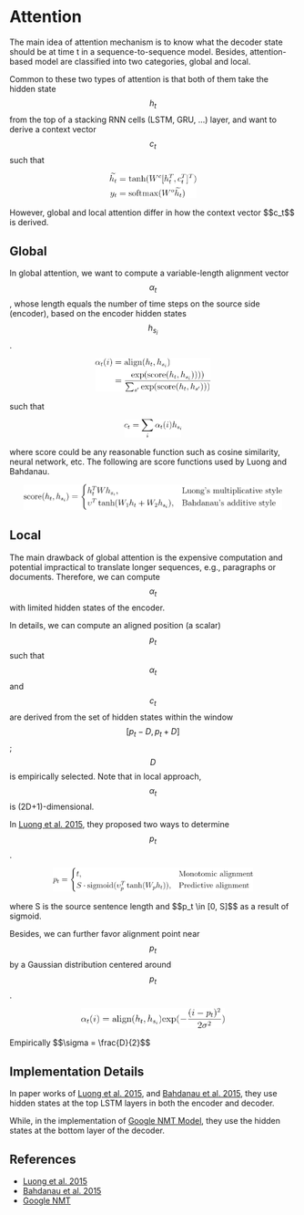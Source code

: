 # Attention

The main idea of attention mechanism is to know what the decoder state should be at time t in a sequence-to-sequence model. Besides, attention-based model are classified into two categories, global and local.

Common to these two types of attention is that both of them take the hidden state $$h_t$$ from the top of a stacking RNN cells (LSTM, GRU, ...) layer, and want to derive a context vector $$c_t$$ such that
<!---
\begin{align*}
\widetilde{h_t} &= \tanh(W^c [h_t^T, c_t^T]^T) \\
y_t &= \text{softmax}(W^o \widetilde{h_t})
\end{align*}
-->
<p align="center">
<img width="30%" src="img/attention_basic.png">
</p>
However, global and local attention differ in how the context vector $$c_t$$ is derived.

## Global

In global attention, we want to compute a variable-length alignment vector  $$\alpha_t$$, whose length equals the number of time steps on the source side (encoder), based on the encoder hidden states $$h_{s_i}$$.
<!---
\begin{align*}
\alpha_t(i) &= \text{align}(h_t, h_{s_i}) \\
&= \frac{\text{exp}(\text{score}(h_t, h_{s_i}))))}{\sum_{s'} \text{exp}(\text{score}(h_t, h_{s'})))}
\end{align*}
-->
<p align="center">
<img width="40%" src="img/weighted_vector.png">
</p>
such that
<!---
\begin{align*}
c_t = \sum_i \alpha_{t}(i) h_{s_i}
\end{align*}
-->
<p align="center">
<img width="20%" src="img/context_vector.png">
</p>
where score could be any reasonable function such as cosine similarity, neural network, etc. The following are score functions used by Luong and Bahdanau.
<!---
$$
\text{score}(h_t, h_{s_i}) =
\begin{cases}
h_t^T W h_{s_i},& \text{Luong's multiplicative style} \\
\upsilon^T \tanh(W_1 h_t + W_2 h_{s_i}),& \text{Bahdanau's additive style}
\end{cases}
$$
-->
<p align="center">
<img width="90%" src="img/score_functions.png">
</p>

## Local

The main drawback of global attention is the expensive computation and potential impractical to translate longer sequences, e.g., paragraphs or documents. Therefore, we can compute $$\alpha_t$$ with limited hidden states of the encoder.

In details, we can compute an aligned position (a scalar) $$p_t$$ such that $$\alpha_t$$ and $$c_t$$ are derived from the set of hidden states within the window $$[p_t - D, p_t + D]$$; $$D$$is empirically selected. Note that in local approach, $$\alpha_t$$ is (2D+1)-dimensional.

In [Luong et al. 2015](https://arxiv.org/abs/1508.04025), they proposed two ways to determine $$p_t$$.

<!---
$$
p_t =
\begin{cases}
t,& \text{Monotomic alignment} \\
S \cdot \text{sigmoid}(\upsilon_p^T \tanh(W_p h_t)), & \text{Predictive alignment}
\end{cases}
$$
-->
<p align="center">
<img width="70%" src="img/pt_selection.png">
</p>
where  S is the source sentence length and $$p_t \in [0, S]$$ as a result of sigmoid.

Besides, we can further favor alignment point near $$p_t$$ by a Gaussian distribution centered around $$p_t$$.
<!---
$$
\alpha_t(i) = \text{align}(h_t, h_{s_i}) \text{exp}(- \frac{(i - p_t)^2}{2 \sigma^2})
$$
-->
<p align="center">
<img width="50%" src="img/local_alpha_t.png">
</p>
Empirically $$\sigma = \frac{D}{2}$$

## Implementation Details

In paper works of [Luong et al. 2015](https://arxiv.org/abs/1508.04025), and [Bahdanau et al. 2015](https://arxiv.org/pdf/1409.0473.pdf), they use hidden states at the top LSTM layers in both the encoder and decoder. 

While, in the implementation of [Google NMT Model](https://github.com/tensorflow/nmt/blob/master/nmt/gnmt_model.py#L167), they use the hidden states at the bottom layer of the decoder.

## References

* [Luong et al. 2015](https://arxiv.org/abs/1508.04025)
* [Bahdanau et al. 2015](https://arxiv.org/pdf/1409.0473.pdf)
* [Google NMT](https://github.com/tensorflow/nmt)
